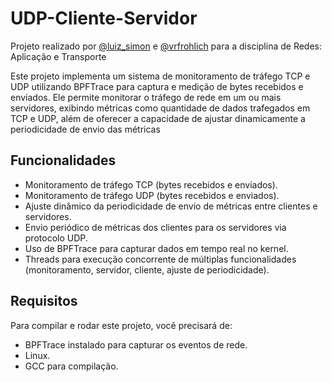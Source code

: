 # UDP-Cliente-Servidor
Projeto realizado por [@luiz_simon](https://github.com/luizsimon) e [@vrfrohlich](https://github.com/vrfrohlich) para a disciplina de Redes: Aplicação e Transporte

Este projeto implementa um sistema de monitoramento de tráfego TCP e UDP utilizando BPFTrace para captura e medição de bytes recebidos e enviados. Ele permite monitorar o tráfego de rede em um ou mais servidores, exibindo métricas como quantidade de dados trafegados em TCP e UDP, além de oferecer a capacidade de ajustar dinamicamente a periodicidade de envio das métricas

## Funcionalidades
- Monitoramento de tráfego TCP (bytes recebidos e enviados).
- Monitoramento de tráfego UDP (bytes recebidos e enviados).
- Ajuste dinâmico da periodicidade de envio de métricas entre clientes e servidores.
- Envio periódico de métricas dos clientes para os servidores via protocolo UDP.
- Uso de BPFTrace para capturar dados em tempo real no kernel.
- Threads para execução concorrente de múltiplas funcionalidades (monitoramento, servidor, cliente, ajuste de periodicidade).

## Requisitos
Para compilar e rodar este projeto, você precisará de:

- BPFTrace instalado para capturar os eventos de rede.
- Linux.
- GCC para compilação.
